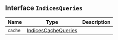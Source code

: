 ## Interface `IndicesQueries`

| Name | Type | Description |
| - | - | - |
| `cache` | [IndicesCacheQueries](./IndicesCacheQueries.md) | &nbsp; |
